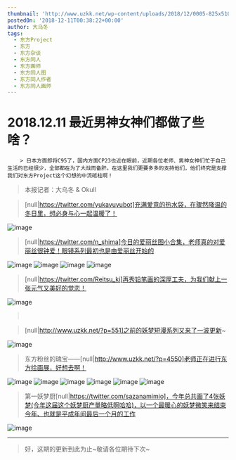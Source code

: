 ```yaml
---
thumbnail: 'http://www.uzkk.net/wp-content/uploads/2018/12/0005-825x510.png'
postedOn: '2018-12-11T00:38:22+00:00'
author: 大乌冬
tags:
  - 东方Project
  - 东方
  - 东方杂谈
  - 东方同人
  - 东方画师
  - 东方同人图
  - 东方同人作者
  - 东方同人画师
---
```


# 2018.12.11 最近男神女神们都做了些啥？

		> 日本方面即将C95了，国内方面CP23也近在眼前，近期各位老师、男神女神们忙于自己生活的已经很少，全部都在为了大战而备肝。在这里我们更要多多的支持他们，他们终究是支撑我们对东方Project这个幻想的中流砥柱啊！

> 本报记者：大乌冬 & Okull

> 

> [null|https://twitter.com/yukayuyubot]充满爱意的热水袋，在骤然降温的冬日里，想必身与心一起温暖了！

![image](http://www.uzkk.net/wp-content/uploads/2018/12/0001-1-1024x613.png)

> [null|https://twitter.com/n_shima]今日的爱丽丝图小合集，老师真的对爱丽丝很钟爱！眼镜系列最初也是由爱丽丝开始的

![image](http://www.uzkk.net/wp-content/uploads/2018/12/0002-1.png) ![image](http://www.uzkk.net/wp-content/uploads/2018/12/0003.png) ![image](http://www.uzkk.net/wp-content/uploads/2018/12/0004-1.png) ![image](http://www.uzkk.net/wp-content/uploads/2018/12/0005-1024x437.png)

> [null|https://twitter.com/Reitsu_ki]再秀铅笔画的深厚工夫，为我们献上一张元气又美好的觉恋！

![image](http://www.uzkk.net/wp-content/uploads/2018/12/0006.png)

>  

> [null|http://www.uzkk.net/?p=551]之前的妖梦短漫系列又来了一波更新~

![image](http://www.uzkk.net/wp-content/uploads/2018/12/mahua-364x1024.jpg)

> 东方粉丝的瑰宝——[null|http://www.uzkk.net/?p=4550]老师正在进行东方绘画展，好想去啊！

![image](http://www.uzkk.net/wp-content/uploads/2018/12/0007.png) ![image](http://www.uzkk.net/wp-content/uploads/2018/12/0008.png) ![image](http://www.uzkk.net/wp-content/uploads/2018/12/0009.png) ![image](http://www.uzkk.net/wp-content/uploads/2018/12/0010.png) ![image](http://www.uzkk.net/wp-content/uploads/2018/12/0011-1024x575.png) ![image](http://www.uzkk.net/wp-content/uploads/2018/12/0012-1024x577.png)

> 第一妖梦厨[null|https://twitter.com/sazanamimio]，今年总共画了4张妖梦(今年这届这个妖梦厨产量略低啊哈哈)，以一个最暖心的妖梦微笑来结束今年、也就是平成年间最后一个月的工作

![image](http://www.uzkk.net/wp-content/uploads/2018/12/0013.png)

---

> 好，这期的更新到此为止~敬请各位期待下次~

	